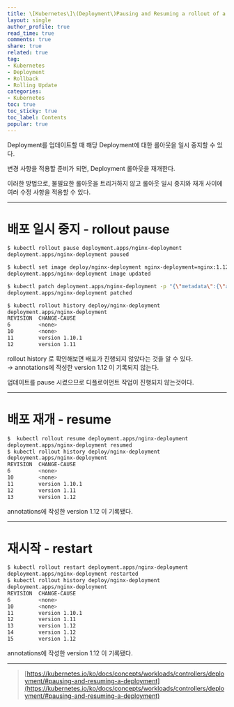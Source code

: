 ```yaml
---
title: \[Kubernetes\]\(Deployment\)Pausing and Resuming a rollout of a Deployment - 디플로이먼트 배포 일시 중지, 배포 재개, 재시작하기
layout: single
author_profile: true
read_time: true
comments: true
share: true
related: true
tag:
- Kubernetes
- Deployment
- Rollback
- Rolling Update
categories:
- Kubernetes
toc: true
toc_sticky: true
toc_label: Contents
popular: true
---
```

Deployment를 업데이트할 때 해당 Deployment에 대한 롤아웃을 일시 중지할 수 있다.

변경 사항을 적용할 준비가 되면, Deployment 롤아웃을 재개한다.

이러한 방법으로, 불필요한 롤아웃을 트리거하지 않고 롤아웃 일시 중지와 재개 사이에 여러 수정 사항을 적용할 수 있다. 

---

# 배포 일시 중지 - rollout pause

```bash
$ kubectl rollout pause deployment.apps/nginx-deployment
deployment.apps/nginx-deployment paused
```

```bash
$ kubectl set image deploy/nginx-deployment nginx-deployment=nginx:1.12
deployment.apps/nginx-deployment image updated
```

```bash
$ kubectl patch deployment.apps/nginx-deployment -p "{\"metadata\":{\"annotations\":{\"kubernetes.io/change-cause\":\"version 1.12\"}}}"
deployment.apps/nginx-deployment patched
```

```bash
$ kubectl rollout history deploy/nginx-deployment
deployment.apps/nginx-deployment
REVISION  CHANGE-CAUSE
6         <none>
10        <none>
11        version 1.10.1
12        version 1.11
```

rollout history 로 확인해보면 배포가 진행되지 않았다는 것을 알 수 있다.  
→ annotations에 작성한 version 1.12 이 기록되지 않는다.

업데이트를 pause  시켰으므로 디플로이먼트 작업이 진행되지 않는것이다.

---

# 배포 재개 - resume

```bash
$  kubectl rollout resume deployment.apps/nginx-deployment
deployment.apps/nginx-deployment resumed
$ kubectl rollout history deploy/nginx-deployment
deployment.apps/nginx-deployment
REVISION  CHANGE-CAUSE
6         <none>
10        <none>
11        version 1.10.1
12        version 1.11
13        version 1.12
```

annotations에 작성한 version 1.12 이 기록됐다.

---

# 재시작 - restart

```bash
$ kubectl rollout restart deployment.apps/nginx-deployment
deployment.apps/nginx-deployment restarted
$ kubectl rollout history deploy/nginx-deployment
deployment.apps/nginx-deployment
REVISION  CHANGE-CAUSE
6         <none>
10        <none>
11        version 1.10.1
12        version 1.11
13        version 1.12
14        version 1.12
15        version 1.12
```

annotations에 작성한 version 1.12 이 기록됐다.

---

> [https://kubernetes.io/ko/docs/concepts/workloads/controllers/deployment/#pausing-and-resuming-a-deployment](https://kubernetes.io/ko/docs/concepts/workloads/controllers/deployment/#pausing-and-resuming-a-deployment)
>